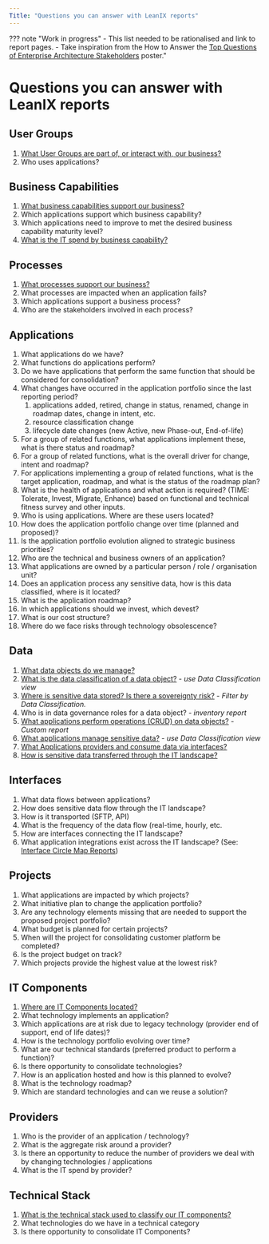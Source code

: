 ```yaml
---
Title: "Questions you can answer with LeanIX reports"
---
```


??? note "Work in progress"
    - This list needed to be rationalised and link to report pages.
    - Take inspiration from the How to Answer the [Top Questions of Enterprise Architecture Stakeholders](https://www.leanix.net/en/download/how-to-answer-the-top-questions-of-enterprise-architecture-stakeholders) poster."

# Questions you can answer with LeanIX reports

## User Groups

1. [What User Groups are part of, or interact with, our business?](factsheet-map-reports/user-group-factsheet-map-report.md)
1. Who uses applications?

## Business Capabilities

1. [What business capabilities support our business?](factsheet-map-reports/business-capability-factsheet-map-report.md)
1. Which applications support which business capability?
1. Which applications need to improve to met the desired business capability maturity level?
1. [What is the IT spend by business capability?](cost-analysis-reports/business-capability-cost-report.md)

## Processes

1. [What processes support our business?](factsheet-map-reports/process-factsheet-map-report.md)
1. What processes are impacted when an application fails?
1. Which applications support a business process?
1. Who are the stakeholders involved in each process?

## Applications

1. What applications do we have? 
1. What functions do applications perform? 
1. Do we have applications that perform the same function that should be considered for consolidation? 
1. What changes have occurred in the application portfolio since the last reporting period? 
    1. applications added, retired, change in status, renamed, change in roadmap dates, change in intent, etc.
    1. resource classification change
    1. lifecycle date changes (new Active, new Phase-out, End-of-life)
1. For a group of related functions, what applications implement these, what is there status and roadmap? 
1. For a group of related functions, what is the overall driver for change, intent and roadmap? 
1. For applications implementing a group of related functions, what is the target application, roadmap, and what is the status of the roadmap plan? 
1. What is the health of applications and what action is required? (TIME: Tolerate, Invest, Migrate, Enhance) based on functional and technical fitness survey and other inputs. 
1. Who is using applications. Where are these users located?
1. How does the application portfolio change over time (planned and proposed)? 
1. Is the application portfolio evolution aligned to strategic business priorities?
1. Who are the technical and business owners of an application? 
1. What applications are owned by a particular person / role / organisation unit? 
1. Does an application process any sensitive data, how is this data classified, where is it located? 
1. What is the application roadmap?
1. In which applications should we invest, which devest?
1. What is our cost structure?
1. Where do we face risks through technology obsolescence?

## Data

1. [What data objects do we manage?](factsheet-map-reports/data-object-factsheet-map-report.md)
1. [What is the data classification of a data object?](factsheet-map-reports/data-object-factsheet-map-report.md) - *use Data Classification view*
1. [Where is sensitive data stored? Is there a sovereignty risk?](location-reports/it-component-location-report.md) - *Filter by Data Classification.*
1. Who is in data governance roles for a data object? - *inventory report*
1. [What applications perform operations (CRUD) on data objects?](https://store.leanix.net/en/report-details/753b11a9-4e86-4fad-a840-f76341bad983/c7d772df-2988-4024-920f-fb732d95cedc) - *Custom report* 
1. [What applications manage sensitive data?](metrix-reports/application-portfolio-reports) - *use Data Classification view*
1. [What Applications providers and consume data via interfaces?](interface-reports/interface-circle-map-report.md)
1. [How is sensitive data transferred through the IT landscape?](interface-reports/data-flow-diagram.md)

## Interfaces

1. What data flows between applications? 
1. How does sensitive data flow through the IT landscape?
1. How is it transported (SFTP, API)
1.  What is the frequency of the data flow (real-time, hourly, etc.
1. How are interfaces connecting the IT landscape?
1.  What application integrations exist across the IT landscape? (See: [Interface Circle Map Reports](doc:interface-circle-map-reports))  

## Projects 

1. What applications are impacted by which projects? 
1.  What initiative plan to change the application portfolio?
1. Are any technology elements missing that are needed to support the proposed project portfolio?
1. What budget is planned for certain projects?
1. When will the project for consolidating customer platform be completed?
1. Is the project budget on track?
1. Which projects provide the highest value at the lowest risk?

## IT Components

1. [Where are IT Components located?](location-reports/it-component-location-report.md)
1. What technology implements an application? 
1. Which applications are at risk due to legacy technology (provider end of support, end of life dates)? 
1. How is the technology portfolio evolving over time? 
1.  What are our technical standards (preferred product to perform a function)? 
1. Is there opportunity to consolidate technologies? 
1. How is an application hosted and how is this planned to evolve?
1. What is the technology roadmap?
1. Which are standard technologies and can we reuse a solution?


## Providers

1. Who is the provider of an application / technology? 
1. What is the aggregate risk around a provider?
1. Is there an opportunity to reduce the number of providers we deal with by changing technologies / applications
1. What is the IT spend by provider? 

## Technical Stack

1. [What is the technical stack used to classify our IT components?](factsheet-map-reports/technical-stack-factsheet-map-report.md)
1. What technologies do we have in a technical category
1. Is there opportunity to consolidate IT Components? 
